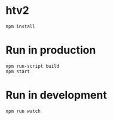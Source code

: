 # htv2

```
npm install
```

# Run in production
```
npm run-script build
npm start
```

# Run in development
```
npm run watch
```
